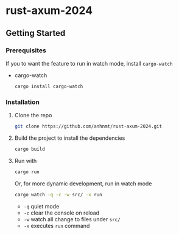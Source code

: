 # rust-axum-2024

## Getting Started
### Prerequisites

If you to want the feature to run in watch mode, install `cargo-watch`
* cargo-watch
  ```sh
  cargo install cargo-watch
  ```

### Installation
1. Clone the repo
   ```sh
   git clone https://github.com/anhnmt/rust-axum-2024.git
   ```
2. Build the project to install the dependencies
   ```sh
   cargo build
   ```
4. Run with
   ```sh
   cargo run
   ```
   Or, for more dynamic development, run in watch mode
   ```sh
   cargo watch -q -c -w src/ -x run
   ```
   - `-q` quiet mode
   - `-c` clear the console on reload
   - `-w` watch all change to files under `src/`
   - `-x` executes `run` command